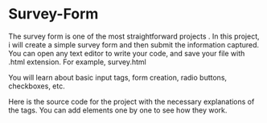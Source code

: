 # Survey-Form
The 
survey
 form is one
 of the most
 straightforward
projects . 
In this project, i will create 
a simple survey form and
 then submit the information captured.
 You can open any text editor
 to write your code, and save your file with .html extension. For example, survey.html

You will learn about basic input tags, form creation, radio buttons, checkboxes, etc.

Here is the source code for the project with the necessary explanations of the tags. You can add elements one by one to see how they work. 
